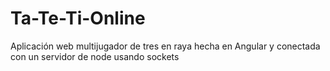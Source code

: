 # Ta-Te-Ti-Online
Aplicación web multijugador de tres en raya hecha en Angular y conectada con un servidor de node usando sockets
